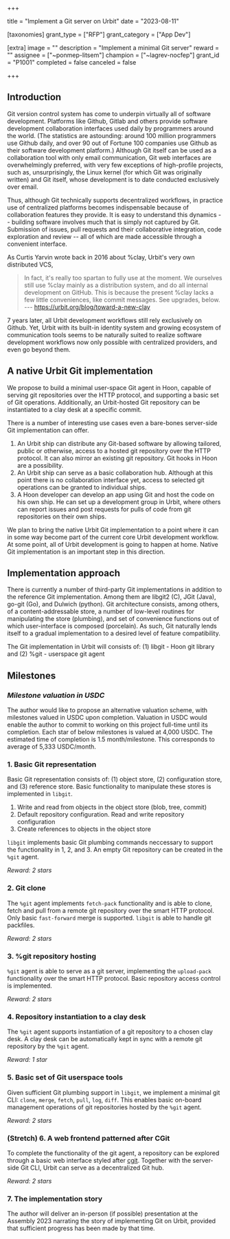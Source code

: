 +++

title = "Implement a Git server on Urbit"
date = "2023-08-11"

[taxonomies]
grant_type = ["RFP"]
grant_category = ["App Dev"]

[extra]
image = ""
description = "Implement a minimal Git server"
reward = ""
assignee = ["~ponmep-litsem"]
champion = ["~lagrev-nocfep"]
grant_id = "P1001"
completed = false
canceled = false

+++

## Introduction

Git version control system has come to underpin virtually all of software development. Platforms like Github, Gitlab and others provide software development collaboration interfaces used daily by programmers around the world. (The statistics are astounding: around 100 million programmers use Github daily, and over 90 out of Fortune 100 companies use Github as their software development platform.) Although Git itself can be used as a collaboration tool with only email communication, Git web interfaces are overwhelmingly preferred, with very few exceptions of high-profile projects, such as, unsurprisingly, the Linux kernel (for which Git was originally written) and Git itself, whose development is to date conducted exclusively over email.

Thus, although Git technically supports decentralized workflows, in practice use of centralized platforms becomes indispensable because of collaboration features they provide. It is easy to understand this dynamics -- building software involves much that is simply not captured by Git. Submission of issues, pull requests and their collaborative integration, code exploration and review -- all of which are made accessible through a convenient interface.

As Curtis Yarvin wrote back in 2016 about %clay, Urbit's very own distributed VCS,

> In fact, it's really too spartan to fully use at the moment. We ourselves still use %clay mainly as a distribution 
>  system, and do all internal development on GitHub. 
> This is because the present %clay lacks a few little conveniences, like commit messages. See upgrades, below.
> --- https://urbit.org/blog/toward-a-new-clay

7 years later, all Urbit development workflows still rely exclusively on Github. Yet, Urbit with its built-in identity system and growing ecosystem of communication tools seems to be naturally suited to realize software development workflows now only possible with centralized providers, and even go beyond them. 

## A native Urbit Git implementation

We propose to build a minimal user-space Git agent in Hoon, capable of serving git repositories over the HTTP protocol, and supporting a basic set of Git operations. Additionally, an Urbit-hosted Git repository can be instantiated to a clay desk at a specific commit.

There is a number of interesting use cases even a bare-bones server-side Git implementation can offer.

1. An Urbit ship can distribute any Git-based software by allowing tailored, public or otherwise, access to a hosted git repository over the HTTP protocol. It can also mirror an existing git repository. Git hooks in Hoon are a possibility.
2. An Urbit ship can serve as a basic collaboration hub. Although at this point there is no collaboration interface yet, access to selected git operations can be granted to individual ships.
3. A Hoon developer can develop an app using Git and host the code on his own ship. He can set up a development group in Urbit, where others can report issues and post requests for pulls of code from git repositories on their own ships.

We plan to bring the native Urbit Git implementation to a point where it can in some way become part of the current core Urbit development workflow. At some point, all of Urbit development is going to happen at home. Native Git implementation is an important step in this direction.

## Implementation approach

There is currently a number of third-party Git implementations in addition to the reference Git implementation.
Among them are libgit2 (C), JGit (Java), go-git (Go), and Dulwich (python). Git architecture consists, among others, of a content-addressable store, a number of low-level routines for manipulating the store (plumbing), and set of convenience functions out of which user-interface is composed (porcelain). As such, Git naturally lends itself to a gradual implementation to a desired level of feature compatibility.

The Git implementation in Urbit will consists of: (1) libgit - Hoon git library and (2) %git - userspace git agent

## Milestones

### _Milestone valuation in USDC_

The author would like to propose an alternative valuation scheme, with milestones valued in USDC upon completion. 
Valuation in USDC would enable the author to commit to working on this project full-time until its completion. 
Each star of below milestones is valued at 4,000 USDC. 
The estimated time of completion is 1.5 month/milestone. This corresponds to average of 5,333 USDC/month.

### 1. Basic Git representation

Basic Git representation consists of: (1) object store, (2) configuration store, and (3) reference store. 
Basic functionality to manipulate these stores is implemented in `libgit`.

1. Write and read from objects in the object store (blob, tree, commit)
2. Default repository configuration. Read and write repository configuration
3. Create references to objects in the object store

`libgit` implements basic Git plumbing commands neccessary to support the functionality in 1, 2, and 3.
An empty Git repository can be created in the `%git` agent.

_Reward: 2 stars_  

### 2. Git clone

The `%git` agent implements `fetch-pack` functionality and is able to clone, fetch and pull from a remote git repository over the smart HTTP protocol. Only basic `fast-forward` merge is supported. `libgit` is able to handle git packfiles.

_Reward: 2 stars_

### 3. %git repository hosting

`%git` agent is able to serve as a git server, implementing the `upload-pack` functionality 
over the smart HTTP protocol. Basic repository access control is implemented.

_Reward: 2 stars_ 

### 4. Repository instantiation to a clay desk

The `%git` agent supports instantiation of a git repository to a chosen 
clay desk. A clay desk can be automatically kept in sync with a remote git repository by the `%git` agent.

_Reward: 1 star_

### 5. Basic set of Git userspace tools

Given sufficient Git plumbing support in `libgit`, we implement 
a minimal git CLI: `clone`, `merge`, `fetch`, `pull`, `log`, `diff`.
This enables basic on-board management operations of git repositories hosted by the `%git` agent.  

_Reward: 2 stars_ 

### (Stretch) 6. A web frontend patterned after CGit

To complete the functionality of the git agent, a repository can be explored through a basic web interface styled after [cgit](https://git.zx2c4.com/cgit/). Together with the server-side Git CLI, Urbit can serve as a decentralized Git hub.

_Reward: 2 stars_

### 7. The implementation story

The author will deliver an in-person (if possible) presentation at the Assembly 2023 narrating the story of implementing Git on Urbit, provided that sufficient progress has been made by that time. 

